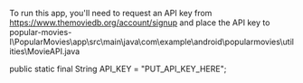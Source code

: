 To run this app, you'll need to request an API key from https://www.themoviedb.org/account/signup and place the API key to 
popular-movies-I\PopularMovies\app\src\main\java\com\example\android\popularmovies\utilities\MovieAPI.java

public static final String API_KEY = "PUT_API_KEY_HERE";
